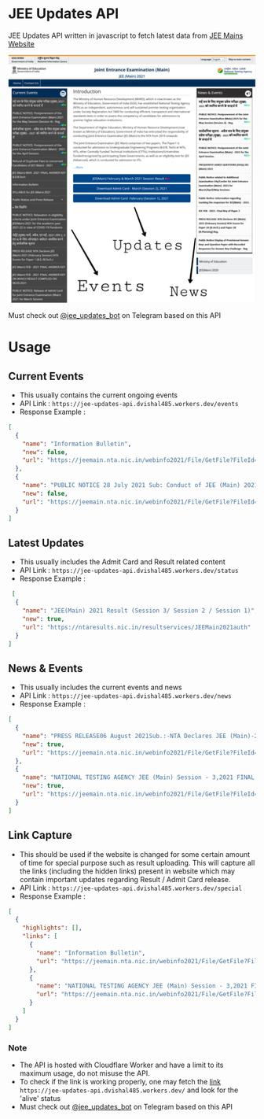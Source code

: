 # JEE Updates API
JEE Updates API written in javascript to fetch latest data from [JEE Mains Website](https://jeemain.nta.nic.in/webinfo2021)

![Guide for API Links](assets/guide.jpg)

Must check out [@jee_updates_bot](https://t.me/jee_updates_bot) on Telegram based on this API

# Usage

## Current Events
  - This usually contains the current ongoing events
  - API Link :
`https://jee-updates-api.dvishal485.workers.dev/events`
  - Response Example :

```json
[
  {
    "name": "Information Bulletin",
    "new": false,
    "url": "https://jeemain.nta.nic.in/webinfo2021/File/GetFile?FileId=1&amp;LangId=P"
  },
  {
    "name": "PUBLIC NOTICE 28 July 2021 Sub: Conduct of JEE (Main) 2021 (Session-3) for concerned Candidates in The Flood Affected Districts of Kolhapur, Palghar, Ratnagiri, Raigadh, Sindhudurg, Sangli, and Satara in Maharashtra State - Reg.",
    "new": false,
    "url": "https://jeemain.nta.nic.in/webinfo2021/File/GetFile?FileId=52&amp;LangId=P"
  }
]
```

## Latest Updates
  - This usually includes the Admit Card and Result related content
  - API Link :
`https://jee-updates-api.dvishal485.workers.dev/status`
  - Response Example :
```json
 [
  {
    "name": "JEE(Main) 2021 Result (Session 3/ Session 2 / Session 1)",
    "new": true,
    "url": "https://ntaresults.nic.in/resultservices/JEEMain2021auth"
  }
]
```

## News & Events
  - This usually includes the current events and news
  - API Link :
`https://jee-updates-api.dvishal485.workers.dev/news`
  - Response Example :
```json
[
  {
    "name": "PRESS RELEASE06 August 2021Sub.:-NTA Declares JEE (Main)-2021 Session 3 NTA Scores for Paper 1 (B.E./B.Tech.)Reg.",
    "new": true,
    "url": "https://jeemain.nta.nic.in/webinfo2021/File/GetFile?FileId=56&amp;LangId=P"
  },
  {
    "name": "NATIONAL TESTING AGENCY JEE (Main) Session - 3,2021 FINAL ANSWER KEY ON WHICH RESULT COMPILEDON06.08.2021",
    "new": true,
    "url": "https://jeemain.nta.nic.in/webinfo2021/File/GetFile?FileId=55&amp;LangId=P"
  }
]
```

## Link Capture
  - This should be used if the website is changed for some certain amount of time for special purpose such as result uploading. This will capture all the links (including the hidden links) present in website which may contain important updates regarding Result / Admit Card release.
  - API Link :
`https://jee-updates-api.dvishal485.workers.dev/special`
  - Response Example :
```json
[
  {
    "highlights": [],
    "links": [
      {
        "name": "Information Bulletin",
        "url": "https://jeemain.nta.nic.in/webinfo2021/File/GetFile?FileId=1&amp;LangId=P"
      },
      {
        "name": "NATIONAL TESTING AGENCY JEE (Main) Session - 3,2021 FINAL ANSWER KEY ON WHICH RESULT COMPILEDON06.08.2021",
        "url": "https://jeemain.nta.nic.in/webinfo2021/File/GetFile?FileId=55&amp;LangId=P"
      }
    ]
  }
]
```

### Note
  - The API is hosted with Cloudflare Worker and have a limit to its maximum usage, do not misuse the API.
  - To check if the link is working properly, one may fetch the [link](https://jee-updates-api.dvishal485.workers.dev/) `https://jee-updates-api.dvishal485.workers.dev/` and look for the 'alive' status
  - Must check out [@jee_updates_bot](https://t.me/jee_updates_bot) on Telegram based on this API
